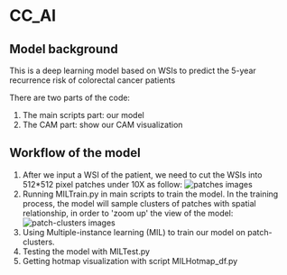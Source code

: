 # CC_AI

## Model background

This is a deep learning model based on WSIs to predict the 5-year recurrence risk of colorectal cancer patients

There are two parts of the code:
1. The main scripts part: our model
2. The CAM part: show our CAM visualization

## Workflow of the model

1. After we input a WSI of the patient, we need to cut the WSIs into 512*512 pixel patches under 10X as follow:
![patches images](https://github.com/PRAETORIANCOHORT/CC_AI/tree/main/images/img2.png "patches images")
2. Running MILTrain.py in main scripts to train the model. In the training process, the model will sample clusters of patches with spatial relationship, in order to 'zoom up' the view of the model:
![patch-clusters images](https://github.com/PRAETORIANCOHORT/CC_AI/tree/main/images/img1.png "patch-clusters images")
3. Using Multiple-instance learning (MIL) to train our model on patch-clusters.
4. Testing the model with MILTest.py
5. Getting hotmap visualization with script MILHotmap_df.py

   
   


